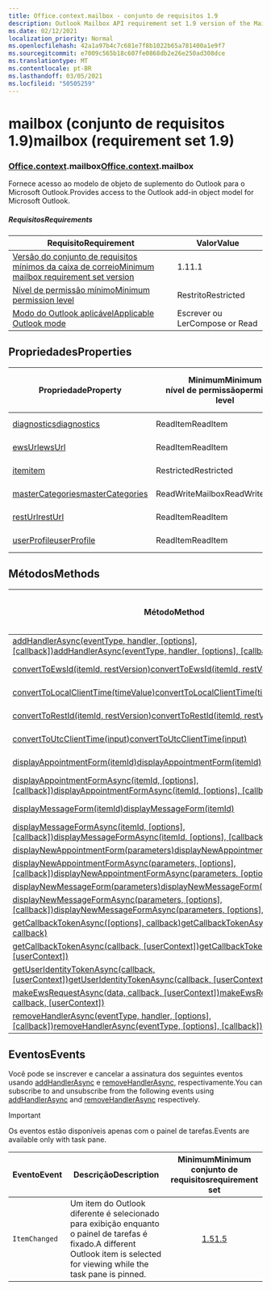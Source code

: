 ```yaml
---
title: Office.context.mailbox - conjunto de requisitos 1.9
description: Outlook Mailbox API requirement set 1.9 version of the Mailbox object model.
ms.date: 02/12/2021
localization_priority: Normal
ms.openlocfilehash: 42a1a97b4c7c681e7f8b1022b65a781400a1e9f7
ms.sourcegitcommit: e7009c565b18c607fe0868db2e26e250ad308dce
ms.translationtype: MT
ms.contentlocale: pt-BR
ms.lasthandoff: 03/05/2021
ms.locfileid: "50505259"
---
```

# <a name="mailbox-requirement-set-19"></a><span data-ttu-id="0f416-103">mailbox (conjunto de requisitos 1.9)</span><span class="sxs-lookup"><span data-stu-id="0f416-103">mailbox (requirement set 1.9)</span></span>

### <a name="officecontextmailbox"></a><span data-ttu-id="0f416-104">[Office](office.md)[.context](office.context.md).mailbox</span><span class="sxs-lookup"><span data-stu-id="0f416-104">[Office](office.md)[.context](office.context.md).mailbox</span></span>

<span data-ttu-id="0f416-105">Fornece acesso ao modelo de objeto de suplemento do Outlook para o Microsoft Outlook.</span><span class="sxs-lookup"><span data-stu-id="0f416-105">Provides access to the Outlook add-in object model for Microsoft Outlook.</span></span>

##### <a name="requirements"></a><span data-ttu-id="0f416-106">Requisitos</span><span class="sxs-lookup"><span data-stu-id="0f416-106">Requirements</span></span>

|<span data-ttu-id="0f416-107">Requisito</span><span class="sxs-lookup"><span data-stu-id="0f416-107">Requirement</span></span>| <span data-ttu-id="0f416-108">Valor</span><span class="sxs-lookup"><span data-stu-id="0f416-108">Value</span></span>|
|---|---|
|[<span data-ttu-id="0f416-109">Versão do conjunto de requisitos mínimos da caixa de correio</span><span class="sxs-lookup"><span data-stu-id="0f416-109">Minimum mailbox requirement set version</span></span>](../../requirement-sets/outlook-api-requirement-sets.md)| <span data-ttu-id="0f416-110">1.1</span><span class="sxs-lookup"><span data-stu-id="0f416-110">1.1</span></span>|
|[<span data-ttu-id="0f416-111">Nível de permissão mínimo</span><span class="sxs-lookup"><span data-stu-id="0f416-111">Minimum permission level</span></span>](../../../outlook/understanding-outlook-add-in-permissions.md)| <span data-ttu-id="0f416-112">Restrito</span><span class="sxs-lookup"><span data-stu-id="0f416-112">Restricted</span></span>|
|[<span data-ttu-id="0f416-113">Modo do Outlook aplicável</span><span class="sxs-lookup"><span data-stu-id="0f416-113">Applicable Outlook mode</span></span>](../../../outlook/outlook-add-ins-overview.md#extension-points)| <span data-ttu-id="0f416-114">Escrever ou Ler</span><span class="sxs-lookup"><span data-stu-id="0f416-114">Compose or Read</span></span>|

## <a name="properties"></a><span data-ttu-id="0f416-115">Propriedades</span><span class="sxs-lookup"><span data-stu-id="0f416-115">Properties</span></span>

| <span data-ttu-id="0f416-116">Propriedade</span><span class="sxs-lookup"><span data-stu-id="0f416-116">Property</span></span> | <span data-ttu-id="0f416-117">Minimum</span><span class="sxs-lookup"><span data-stu-id="0f416-117">Minimum</span></span><br><span data-ttu-id="0f416-118">nível de permissão</span><span class="sxs-lookup"><span data-stu-id="0f416-118">permission level</span></span> | <span data-ttu-id="0f416-119">Modos</span><span class="sxs-lookup"><span data-stu-id="0f416-119">Modes</span></span> | <span data-ttu-id="0f416-120">Tipo de retorno</span><span class="sxs-lookup"><span data-stu-id="0f416-120">Return type</span></span> | <span data-ttu-id="0f416-121">Minimum</span><span class="sxs-lookup"><span data-stu-id="0f416-121">Minimum</span></span><br><span data-ttu-id="0f416-122">conjunto de requisitos</span><span class="sxs-lookup"><span data-stu-id="0f416-122">requirement set</span></span> |
|---|---|---|---|:---:|
| [<span data-ttu-id="0f416-123">diagnostics</span><span class="sxs-lookup"><span data-stu-id="0f416-123">diagnostics</span></span>](/javascript/api/outlook/office.mailbox?view=outlook-js-1.9&preserve-view=true#diagnostics) | <span data-ttu-id="0f416-124">ReadItem</span><span class="sxs-lookup"><span data-stu-id="0f416-124">ReadItem</span></span> | <span data-ttu-id="0f416-125">Escrever</span><span class="sxs-lookup"><span data-stu-id="0f416-125">Compose</span></span><br><span data-ttu-id="0f416-126">Ler</span><span class="sxs-lookup"><span data-stu-id="0f416-126">Read</span></span> | [<span data-ttu-id="0f416-127">Diagnostics</span><span class="sxs-lookup"><span data-stu-id="0f416-127">Diagnostics</span></span>](/javascript/api/outlook/office.diagnostics?view=outlook-js-1.9&preserve-view=true) | [<span data-ttu-id="0f416-128">1.1</span><span class="sxs-lookup"><span data-stu-id="0f416-128">1.1</span></span>](../requirement-set-1.1/outlook-requirement-set-1.1.md) |
| [<span data-ttu-id="0f416-129">ewsUrl</span><span class="sxs-lookup"><span data-stu-id="0f416-129">ewsUrl</span></span>](/javascript/api/outlook/office.mailbox?view=outlook-js-1.9&preserve-view=true#ewsurl) | <span data-ttu-id="0f416-130">ReadItem</span><span class="sxs-lookup"><span data-stu-id="0f416-130">ReadItem</span></span> | <span data-ttu-id="0f416-131">Escrever</span><span class="sxs-lookup"><span data-stu-id="0f416-131">Compose</span></span><br><span data-ttu-id="0f416-132">Ler</span><span class="sxs-lookup"><span data-stu-id="0f416-132">Read</span></span> | <span data-ttu-id="0f416-133">Cadeia de caracteres</span><span class="sxs-lookup"><span data-stu-id="0f416-133">String</span></span> | [<span data-ttu-id="0f416-134">1.1</span><span class="sxs-lookup"><span data-stu-id="0f416-134">1.1</span></span>](../requirement-set-1.1/outlook-requirement-set-1.1.md) |
| [<span data-ttu-id="0f416-135">item</span><span class="sxs-lookup"><span data-stu-id="0f416-135">item</span></span>](office.context.mailbox.item.md) | <span data-ttu-id="0f416-136">Restricted</span><span class="sxs-lookup"><span data-stu-id="0f416-136">Restricted</span></span> | <span data-ttu-id="0f416-137">Escrever</span><span class="sxs-lookup"><span data-stu-id="0f416-137">Compose</span></span><br><span data-ttu-id="0f416-138">Ler</span><span class="sxs-lookup"><span data-stu-id="0f416-138">Read</span></span> | [<span data-ttu-id="0f416-139">Item</span><span class="sxs-lookup"><span data-stu-id="0f416-139">Item</span></span>](/javascript/api/outlook/office.item?view=outlook-js-1.9&preserve-view=true) | [<span data-ttu-id="0f416-140">1.1</span><span class="sxs-lookup"><span data-stu-id="0f416-140">1.1</span></span>](../requirement-set-1.1/outlook-requirement-set-1.1.md) |
| [<span data-ttu-id="0f416-141">masterCategories</span><span class="sxs-lookup"><span data-stu-id="0f416-141">masterCategories</span></span>](/javascript/api/outlook/office.mailbox?view=outlook-js-1.9&preserve-view=true#mastercategories) | <span data-ttu-id="0f416-142">ReadWriteMailbox</span><span class="sxs-lookup"><span data-stu-id="0f416-142">ReadWriteMailbox</span></span> | <span data-ttu-id="0f416-143">Escrever</span><span class="sxs-lookup"><span data-stu-id="0f416-143">Compose</span></span><br><span data-ttu-id="0f416-144">Ler</span><span class="sxs-lookup"><span data-stu-id="0f416-144">Read</span></span> | [<span data-ttu-id="0f416-145">MasterCategories</span><span class="sxs-lookup"><span data-stu-id="0f416-145">MasterCategories</span></span>](/javascript/api/outlook/office.mastercategories?view=outlook-js-1.9&preserve-view=true) | [<span data-ttu-id="0f416-146">1.8</span><span class="sxs-lookup"><span data-stu-id="0f416-146">1.8</span></span>](../requirement-set-1.8/outlook-requirement-set-1.8.md) |
| [<span data-ttu-id="0f416-147">restUrl</span><span class="sxs-lookup"><span data-stu-id="0f416-147">restUrl</span></span>](/javascript/api/outlook/office.mailbox?view=outlook-js-1.9&preserve-view=true#resturl) | <span data-ttu-id="0f416-148">ReadItem</span><span class="sxs-lookup"><span data-stu-id="0f416-148">ReadItem</span></span> | <span data-ttu-id="0f416-149">Escrever</span><span class="sxs-lookup"><span data-stu-id="0f416-149">Compose</span></span><br><span data-ttu-id="0f416-150">Ler</span><span class="sxs-lookup"><span data-stu-id="0f416-150">Read</span></span> | <span data-ttu-id="0f416-151">Cadeia de caracteres</span><span class="sxs-lookup"><span data-stu-id="0f416-151">String</span></span> | [<span data-ttu-id="0f416-152">1.5</span><span class="sxs-lookup"><span data-stu-id="0f416-152">1.5</span></span>](../requirement-set-1.5/outlook-requirement-set-1.5.md) |
| [<span data-ttu-id="0f416-153">userProfile</span><span class="sxs-lookup"><span data-stu-id="0f416-153">userProfile</span></span>](/javascript/api/outlook/office.mailbox?view=outlook-js-1.9&preserve-view=true#userprofile) | <span data-ttu-id="0f416-154">ReadItem</span><span class="sxs-lookup"><span data-stu-id="0f416-154">ReadItem</span></span> | <span data-ttu-id="0f416-155">Escrever</span><span class="sxs-lookup"><span data-stu-id="0f416-155">Compose</span></span><br><span data-ttu-id="0f416-156">Ler</span><span class="sxs-lookup"><span data-stu-id="0f416-156">Read</span></span> | [<span data-ttu-id="0f416-157">UserProfile</span><span class="sxs-lookup"><span data-stu-id="0f416-157">UserProfile</span></span>](/javascript/api/outlook/office.userprofile?view=outlook-js-1.9&preserve-view=true) | [<span data-ttu-id="0f416-158">1.1</span><span class="sxs-lookup"><span data-stu-id="0f416-158">1.1</span></span>](../requirement-set-1.1/outlook-requirement-set-1.1.md) |

## <a name="methods"></a><span data-ttu-id="0f416-159">Métodos</span><span class="sxs-lookup"><span data-stu-id="0f416-159">Methods</span></span>

| <span data-ttu-id="0f416-160">Método</span><span class="sxs-lookup"><span data-stu-id="0f416-160">Method</span></span> | <span data-ttu-id="0f416-161">Minimum</span><span class="sxs-lookup"><span data-stu-id="0f416-161">Minimum</span></span><br><span data-ttu-id="0f416-162">nível de permissão</span><span class="sxs-lookup"><span data-stu-id="0f416-162">permission level</span></span> | <span data-ttu-id="0f416-163">Modos</span><span class="sxs-lookup"><span data-stu-id="0f416-163">Modes</span></span> | <span data-ttu-id="0f416-164">Minimum</span><span class="sxs-lookup"><span data-stu-id="0f416-164">Minimum</span></span><br><span data-ttu-id="0f416-165">conjunto de requisitos</span><span class="sxs-lookup"><span data-stu-id="0f416-165">requirement set</span></span> |
|---|---|---|:---:|
| <span data-ttu-id="0f416-166">[addHandlerAsync(eventType, handler, [options], [callback])](/javascript/api/outlook/office.mailbox?view=outlook-js-1.9&preserve-view=true#addhandlerasync-eventtype--handler--options--callback-)</span><span class="sxs-lookup"><span data-stu-id="0f416-166">[addHandlerAsync(eventType, handler, [options], [callback])](/javascript/api/outlook/office.mailbox?view=outlook-js-1.9&preserve-view=true#addhandlerasync-eventtype--handler--options--callback-)</span></span> | <span data-ttu-id="0f416-167">ReadItem</span><span class="sxs-lookup"><span data-stu-id="0f416-167">ReadItem</span></span> | <span data-ttu-id="0f416-168">Escrever</span><span class="sxs-lookup"><span data-stu-id="0f416-168">Compose</span></span><br><span data-ttu-id="0f416-169">Ler</span><span class="sxs-lookup"><span data-stu-id="0f416-169">Read</span></span> | [<span data-ttu-id="0f416-170">1.5</span><span class="sxs-lookup"><span data-stu-id="0f416-170">1.5</span></span>](../requirement-set-1.5/outlook-requirement-set-1.5.md) |
| [<span data-ttu-id="0f416-171">convertToEwsId(itemId, restVersion)</span><span class="sxs-lookup"><span data-stu-id="0f416-171">convertToEwsId(itemId, restVersion)</span></span>](/javascript/api/outlook/office.mailbox?view=outlook-js-1.9&preserve-view=true#converttoewsid-itemid--restversion-) | <span data-ttu-id="0f416-172">Restricted</span><span class="sxs-lookup"><span data-stu-id="0f416-172">Restricted</span></span> | <span data-ttu-id="0f416-173">Escrever</span><span class="sxs-lookup"><span data-stu-id="0f416-173">Compose</span></span><br><span data-ttu-id="0f416-174">Ler</span><span class="sxs-lookup"><span data-stu-id="0f416-174">Read</span></span> | [<span data-ttu-id="0f416-175">1.3</span><span class="sxs-lookup"><span data-stu-id="0f416-175">1.3</span></span>](../requirement-set-1.3/outlook-requirement-set-1.3.md) |
| [<span data-ttu-id="0f416-176">convertToLocalClientTime(timeValue)</span><span class="sxs-lookup"><span data-stu-id="0f416-176">convertToLocalClientTime(timeValue)</span></span>](/javascript/api/outlook/office.mailbox?view=outlook-js-1.9&preserve-view=true#converttolocalclienttime-timevalue-) | <span data-ttu-id="0f416-177">ReadItem</span><span class="sxs-lookup"><span data-stu-id="0f416-177">ReadItem</span></span> | <span data-ttu-id="0f416-178">Escrever</span><span class="sxs-lookup"><span data-stu-id="0f416-178">Compose</span></span><br><span data-ttu-id="0f416-179">Ler</span><span class="sxs-lookup"><span data-stu-id="0f416-179">Read</span></span> | [<span data-ttu-id="0f416-180">1.1</span><span class="sxs-lookup"><span data-stu-id="0f416-180">1.1</span></span>](../requirement-set-1.1/outlook-requirement-set-1.1.md) |
| [<span data-ttu-id="0f416-181">convertToRestId(itemId, restVersion)</span><span class="sxs-lookup"><span data-stu-id="0f416-181">convertToRestId(itemId, restVersion)</span></span>](/javascript/api/outlook/office.mailbox?view=outlook-js-1.9&preserve-view=true#converttorestid-itemid--restversion-) | <span data-ttu-id="0f416-182">Restricted</span><span class="sxs-lookup"><span data-stu-id="0f416-182">Restricted</span></span> | <span data-ttu-id="0f416-183">Escrever</span><span class="sxs-lookup"><span data-stu-id="0f416-183">Compose</span></span><br><span data-ttu-id="0f416-184">Ler</span><span class="sxs-lookup"><span data-stu-id="0f416-184">Read</span></span> | [<span data-ttu-id="0f416-185">1.3</span><span class="sxs-lookup"><span data-stu-id="0f416-185">1.3</span></span>](../requirement-set-1.3/outlook-requirement-set-1.3.md) |
| [<span data-ttu-id="0f416-186">convertToUtcClientTime(input)</span><span class="sxs-lookup"><span data-stu-id="0f416-186">convertToUtcClientTime(input)</span></span>](/javascript/api/outlook/office.mailbox?view=outlook-js-1.9&preserve-view=true#converttoutcclienttime-input-) | <span data-ttu-id="0f416-187">ReadItem</span><span class="sxs-lookup"><span data-stu-id="0f416-187">ReadItem</span></span> | <span data-ttu-id="0f416-188">Escrever</span><span class="sxs-lookup"><span data-stu-id="0f416-188">Compose</span></span><br><span data-ttu-id="0f416-189">Ler</span><span class="sxs-lookup"><span data-stu-id="0f416-189">Read</span></span> | [<span data-ttu-id="0f416-190">1.1</span><span class="sxs-lookup"><span data-stu-id="0f416-190">1.1</span></span>](../requirement-set-1.1/outlook-requirement-set-1.1.md) |
| [<span data-ttu-id="0f416-191">displayAppointmentForm(itemId)</span><span class="sxs-lookup"><span data-stu-id="0f416-191">displayAppointmentForm(itemId)</span></span>](/javascript/api/outlook/office.mailbox?view=outlook-js-1.9&preserve-view=true#displayappointmentform-itemid-) | <span data-ttu-id="0f416-192">ReadItem</span><span class="sxs-lookup"><span data-stu-id="0f416-192">ReadItem</span></span> | <span data-ttu-id="0f416-193">Escrever</span><span class="sxs-lookup"><span data-stu-id="0f416-193">Compose</span></span><br><span data-ttu-id="0f416-194">Ler</span><span class="sxs-lookup"><span data-stu-id="0f416-194">Read</span></span> | [<span data-ttu-id="0f416-195">1.1</span><span class="sxs-lookup"><span data-stu-id="0f416-195">1.1</span></span>](../requirement-set-1.1/outlook-requirement-set-1.1.md) |
| <span data-ttu-id="0f416-196">[displayAppointmentFormAsync(itemId, [options], [callback])](/javascript/api/outlook/office.mailbox?view=outlook-js-1.9&preserve-view=true#displayappointmentform-itemid--options--callback-)</span><span class="sxs-lookup"><span data-stu-id="0f416-196">[displayAppointmentFormAsync(itemId, [options], [callback])](/javascript/api/outlook/office.mailbox?view=outlook-js-1.9&preserve-view=true#displayappointmentform-itemid--options--callback-)</span></span> | <span data-ttu-id="0f416-197">ReadItem</span><span class="sxs-lookup"><span data-stu-id="0f416-197">ReadItem</span></span> | <span data-ttu-id="0f416-198">Escrever</span><span class="sxs-lookup"><span data-stu-id="0f416-198">Compose</span></span><br><span data-ttu-id="0f416-199">Ler</span><span class="sxs-lookup"><span data-stu-id="0f416-199">Read</span></span> | [<span data-ttu-id="0f416-200">1.9</span><span class="sxs-lookup"><span data-stu-id="0f416-200">1.9</span></span>](outlook-requirement-set-1.9.md) |
| [<span data-ttu-id="0f416-201">displayMessageForm(itemId)</span><span class="sxs-lookup"><span data-stu-id="0f416-201">displayMessageForm(itemId)</span></span>](/javascript/api/outlook/office.mailbox?view=outlook-js-1.9&preserve-view=true#displaymessageform-itemid-) | <span data-ttu-id="0f416-202">ReadItem</span><span class="sxs-lookup"><span data-stu-id="0f416-202">ReadItem</span></span> | <span data-ttu-id="0f416-203">Escrever</span><span class="sxs-lookup"><span data-stu-id="0f416-203">Compose</span></span><br><span data-ttu-id="0f416-204">Ler</span><span class="sxs-lookup"><span data-stu-id="0f416-204">Read</span></span> | [<span data-ttu-id="0f416-205">1.1</span><span class="sxs-lookup"><span data-stu-id="0f416-205">1.1</span></span>](../requirement-set-1.1/outlook-requirement-set-1.1.md) |
| <span data-ttu-id="0f416-206">[displayMessageFormAsync(itemId, [options], [callback])](/javascript/api/outlook/office.mailbox?view=outlook-js-1.9&preserve-view=true#displaymessageform-itemid--options--callback-)</span><span class="sxs-lookup"><span data-stu-id="0f416-206">[displayMessageFormAsync(itemId, [options], [callback])](/javascript/api/outlook/office.mailbox?view=outlook-js-1.9&preserve-view=true#displaymessageform-itemid--options--callback-)</span></span> | <span data-ttu-id="0f416-207">ReadItem</span><span class="sxs-lookup"><span data-stu-id="0f416-207">ReadItem</span></span> | <span data-ttu-id="0f416-208">Escrever</span><span class="sxs-lookup"><span data-stu-id="0f416-208">Compose</span></span><br><span data-ttu-id="0f416-209">Ler</span><span class="sxs-lookup"><span data-stu-id="0f416-209">Read</span></span> | [<span data-ttu-id="0f416-210">1.9</span><span class="sxs-lookup"><span data-stu-id="0f416-210">1.9</span></span>](outlook-requirement-set-1.9.md) |
| [<span data-ttu-id="0f416-211">displayNewAppointmentForm(parameters)</span><span class="sxs-lookup"><span data-stu-id="0f416-211">displayNewAppointmentForm(parameters)</span></span>](/javascript/api/outlook/office.mailbox?view=outlook-js-1.9&preserve-view=true#displaynewappointmentform-parameters-) | <span data-ttu-id="0f416-212">ReadItem</span><span class="sxs-lookup"><span data-stu-id="0f416-212">ReadItem</span></span> | <span data-ttu-id="0f416-213">Ler</span><span class="sxs-lookup"><span data-stu-id="0f416-213">Read</span></span> | [<span data-ttu-id="0f416-214">1.1</span><span class="sxs-lookup"><span data-stu-id="0f416-214">1.1</span></span>](../requirement-set-1.1/outlook-requirement-set-1.1.md) |
| <span data-ttu-id="0f416-215">[displayNewAppointmentFormAsync(parameters, [options], [callback])](/javascript/api/outlook/office.mailbox?view=outlook-js-1.9&preserve-view=true#displaynewappointmentform-parameters--options--callback-)</span><span class="sxs-lookup"><span data-stu-id="0f416-215">[displayNewAppointmentFormAsync(parameters, [options], [callback])](/javascript/api/outlook/office.mailbox?view=outlook-js-1.9&preserve-view=true#displaynewappointmentform-parameters--options--callback-)</span></span> | <span data-ttu-id="0f416-216">ReadItem</span><span class="sxs-lookup"><span data-stu-id="0f416-216">ReadItem</span></span> | <span data-ttu-id="0f416-217">Ler</span><span class="sxs-lookup"><span data-stu-id="0f416-217">Read</span></span> | [<span data-ttu-id="0f416-218">1.9</span><span class="sxs-lookup"><span data-stu-id="0f416-218">1.9</span></span>](outlook-requirement-set-1.9.md) |
| [<span data-ttu-id="0f416-219">displayNewMessageForm(parameters)</span><span class="sxs-lookup"><span data-stu-id="0f416-219">displayNewMessageForm(parameters)</span></span>](/javascript/api/outlook/office.mailbox?view=outlook-js-1.9&preserve-view=true#displaynewmessageform-parameters-) | <span data-ttu-id="0f416-220">ReadItem</span><span class="sxs-lookup"><span data-stu-id="0f416-220">ReadItem</span></span> | <span data-ttu-id="0f416-221">Ler</span><span class="sxs-lookup"><span data-stu-id="0f416-221">Read</span></span> | [<span data-ttu-id="0f416-222">1.6</span><span class="sxs-lookup"><span data-stu-id="0f416-222">1.6</span></span>](../requirement-set-1.6/outlook-requirement-set-1.6.md) |
| <span data-ttu-id="0f416-223">[displayNewMessageFormAsync(parameters, [options], [callback])](/javascript/api/outlook/office.mailbox?view=outlook-js-1.9&preserve-view=true#displaynewmessageform-parameters--options--callback-)</span><span class="sxs-lookup"><span data-stu-id="0f416-223">[displayNewMessageFormAsync(parameters, [options], [callback])](/javascript/api/outlook/office.mailbox?view=outlook-js-1.9&preserve-view=true#displaynewmessageform-parameters--options--callback-)</span></span> | <span data-ttu-id="0f416-224">ReadItem</span><span class="sxs-lookup"><span data-stu-id="0f416-224">ReadItem</span></span> | <span data-ttu-id="0f416-225">Ler</span><span class="sxs-lookup"><span data-stu-id="0f416-225">Read</span></span> | [<span data-ttu-id="0f416-226">1.9</span><span class="sxs-lookup"><span data-stu-id="0f416-226">1.9</span></span>](outlook-requirement-set-1.9.md) |
| <span data-ttu-id="0f416-227">[getCallbackTokenAsync([options], callback)](/javascript/api/outlook/office.mailbox?view=outlook-js-1.9&preserve-view=true#getcallbacktokenasync-options--callback-)</span><span class="sxs-lookup"><span data-stu-id="0f416-227">[getCallbackTokenAsync([options], callback)](/javascript/api/outlook/office.mailbox?view=outlook-js-1.9&preserve-view=true#getcallbacktokenasync-options--callback-)</span></span> | <span data-ttu-id="0f416-228">ReadItem</span><span class="sxs-lookup"><span data-stu-id="0f416-228">ReadItem</span></span> | <span data-ttu-id="0f416-229">Escrever</span><span class="sxs-lookup"><span data-stu-id="0f416-229">Compose</span></span><br><span data-ttu-id="0f416-230">Ler</span><span class="sxs-lookup"><span data-stu-id="0f416-230">Read</span></span> | [<span data-ttu-id="0f416-231">1.5</span><span class="sxs-lookup"><span data-stu-id="0f416-231">1.5</span></span>](../requirement-set-1.5/outlook-requirement-set-1.5.md) |
| <span data-ttu-id="0f416-232">[getCallbackTokenAsync(callback, [userContext])](/javascript/api/outlook/office.mailbox?view=outlook-js-1.9&preserve-view=true#getcallbacktokenasync-callback--usercontext-)</span><span class="sxs-lookup"><span data-stu-id="0f416-232">[getCallbackTokenAsync(callback, [userContext])](/javascript/api/outlook/office.mailbox?view=outlook-js-1.9&preserve-view=true#getcallbacktokenasync-callback--usercontext-)</span></span> | <span data-ttu-id="0f416-233">ReadItem</span><span class="sxs-lookup"><span data-stu-id="0f416-233">ReadItem</span></span> | <span data-ttu-id="0f416-234">Escrever</span><span class="sxs-lookup"><span data-stu-id="0f416-234">Compose</span></span><br><span data-ttu-id="0f416-235">Ler</span><span class="sxs-lookup"><span data-stu-id="0f416-235">Read</span></span> | [<span data-ttu-id="0f416-236">1.3</span><span class="sxs-lookup"><span data-stu-id="0f416-236">1.3</span></span>](../requirement-set-1.3/outlook-requirement-set-1.3.md)<br>[<span data-ttu-id="0f416-237">1.1</span><span class="sxs-lookup"><span data-stu-id="0f416-237">1.1</span></span>](../requirement-set-1.1/outlook-requirement-set-1.1.md) |
| <span data-ttu-id="0f416-238">[getUserIdentityTokenAsync(callback, [userContext])](/javascript/api/outlook/office.mailbox?view=outlook-js-1.9&preserve-view=true#getuseridentitytokenasync-callback--usercontext-)</span><span class="sxs-lookup"><span data-stu-id="0f416-238">[getUserIdentityTokenAsync(callback, [userContext])](/javascript/api/outlook/office.mailbox?view=outlook-js-1.9&preserve-view=true#getuseridentitytokenasync-callback--usercontext-)</span></span> | <span data-ttu-id="0f416-239">ReadItem</span><span class="sxs-lookup"><span data-stu-id="0f416-239">ReadItem</span></span> | <span data-ttu-id="0f416-240">Escrever</span><span class="sxs-lookup"><span data-stu-id="0f416-240">Compose</span></span><br><span data-ttu-id="0f416-241">Ler</span><span class="sxs-lookup"><span data-stu-id="0f416-241">Read</span></span> | [<span data-ttu-id="0f416-242">1.1</span><span class="sxs-lookup"><span data-stu-id="0f416-242">1.1</span></span>](../requirement-set-1.1/outlook-requirement-set-1.1.md) |
| <span data-ttu-id="0f416-243">[makeEwsRequestAsync(data, callback, [userContext])](/javascript/api/outlook/office.mailbox?view=outlook-js-1.9&preserve-view=true#makeewsrequestasync-data--callback--usercontext-)</span><span class="sxs-lookup"><span data-stu-id="0f416-243">[makeEwsRequestAsync(data, callback, [userContext])](/javascript/api/outlook/office.mailbox?view=outlook-js-1.9&preserve-view=true#makeewsrequestasync-data--callback--usercontext-)</span></span> | <span data-ttu-id="0f416-244">ReadWriteMailbox</span><span class="sxs-lookup"><span data-stu-id="0f416-244">ReadWriteMailbox</span></span> | <span data-ttu-id="0f416-245">Escrever</span><span class="sxs-lookup"><span data-stu-id="0f416-245">Compose</span></span><br><span data-ttu-id="0f416-246">Ler</span><span class="sxs-lookup"><span data-stu-id="0f416-246">Read</span></span> | [<span data-ttu-id="0f416-247">1.1</span><span class="sxs-lookup"><span data-stu-id="0f416-247">1.1</span></span>](../requirement-set-1.1/outlook-requirement-set-1.1.md) |
| <span data-ttu-id="0f416-248">[removeHandlerAsync(eventType, handler, [options], [callback])](/javascript/api/outlook/office.mailbox?view=outlook-js-1.9&preserve-view=true#removehandlerasync-eventtype--options--callback-)</span><span class="sxs-lookup"><span data-stu-id="0f416-248">[removeHandlerAsync(eventType, [options], [callback])](/javascript/api/outlook/office.mailbox?view=outlook-js-1.9&preserve-view=true#removehandlerasync-eventtype--options--callback-)</span></span> | <span data-ttu-id="0f416-249">ReadItem</span><span class="sxs-lookup"><span data-stu-id="0f416-249">ReadItem</span></span> | <span data-ttu-id="0f416-250">Escrever</span><span class="sxs-lookup"><span data-stu-id="0f416-250">Compose</span></span><br><span data-ttu-id="0f416-251">Ler</span><span class="sxs-lookup"><span data-stu-id="0f416-251">Read</span></span> | [<span data-ttu-id="0f416-252">1.5</span><span class="sxs-lookup"><span data-stu-id="0f416-252">1.5</span></span>](../requirement-set-1.5/outlook-requirement-set-1.5.md) |

## <a name="events"></a><span data-ttu-id="0f416-253">Eventos</span><span class="sxs-lookup"><span data-stu-id="0f416-253">Events</span></span>

<span data-ttu-id="0f416-254">Você pode se inscrever e cancelar a assinatura dos seguintes eventos usando [addHandlerAsync](/javascript/api/outlook/office.mailbox?view=outlook-js-1.9&preserve-view=true#addhandlerasync-eventtype--handler--options--callback-) e [removeHandlerAsync,](/javascript/api/outlook/office.mailbox?view=outlook-js-1.9&preserve-view=true#removehandlerasync-eventtype--options--callback-) respectivamente.</span><span class="sxs-lookup"><span data-stu-id="0f416-254">You can subscribe to and unsubscribe from the following events using [addHandlerAsync](/javascript/api/outlook/office.mailbox?view=outlook-js-1.9&preserve-view=true#addhandlerasync-eventtype--handler--options--callback-) and [removeHandlerAsync](/javascript/api/outlook/office.mailbox?view=outlook-js-1.9&preserve-view=true#removehandlerasync-eventtype--options--callback-) respectively.</span></span>

> [!IMPORTANT]
> <span data-ttu-id="0f416-255">Os eventos estão disponíveis apenas com o painel de tarefas.</span><span class="sxs-lookup"><span data-stu-id="0f416-255">Events are available only with task pane.</span></span>

| <span data-ttu-id="0f416-256">Evento</span><span class="sxs-lookup"><span data-stu-id="0f416-256">Event</span></span> | <span data-ttu-id="0f416-257">Descrição</span><span class="sxs-lookup"><span data-stu-id="0f416-257">Description</span></span> | <span data-ttu-id="0f416-258">Minimum</span><span class="sxs-lookup"><span data-stu-id="0f416-258">Minimum</span></span><br><span data-ttu-id="0f416-259">conjunto de requisitos</span><span class="sxs-lookup"><span data-stu-id="0f416-259">requirement set</span></span> |
|---|---|:---:|
|`ItemChanged`| <span data-ttu-id="0f416-260">Um item do Outlook diferente é selecionado para exibição enquanto o painel de tarefas é fixado.</span><span class="sxs-lookup"><span data-stu-id="0f416-260">A different Outlook item is selected for viewing while the task pane is pinned.</span></span> | [<span data-ttu-id="0f416-261">1.5</span><span class="sxs-lookup"><span data-stu-id="0f416-261">1.5</span></span>](../requirement-set-1.5/outlook-requirement-set-1.5.md) |
